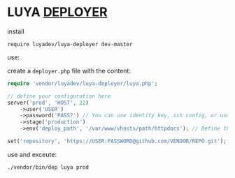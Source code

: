 LUYA [DEPLOYER](deployer.org)
===

install

`require luyadev/luya-deployer dev-master`

use:

create a `deployer.php` file with the content:

```php
require 'vendor/luyadev/luya-deployer/luya.php';

// define your configuration here
server('prod', 'HOST', 22)
    ->user('USER')
    ->password('PASS?') // You can use identity key, ssh config, or username/password to auth on the server.
    ->stage('production')
    ->env('deploy_path', '/var/www/vhosts/path/httpdocs'); // Define the base path to deploy your project to.

set('repository', 'https://USER:PASSWORD@github.com/VENDOR/REPO.git');
```

use and exceute: 

`./vendor/bin/dep luya prod`
